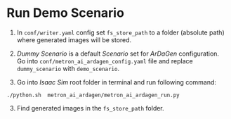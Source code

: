 # Run Demo Scenario

1. In `conf/writer.yaml` config set `fs_store_path` to a folder (absolute path) where generated images will be stored.

2. *Dummy Scenario* is a default *Scenario* set for *ArDaGen* configuration. Go into `conf/metron_ai_ardagen_config.yaml` file and replace `dummy_scenario` with `demo_scenario`.

3. Go into *Isaac Sim* root folder in terminal and run following command:

```shell
./python.sh  metron_ai_ardagen/metron_ai_ardagen_run.py
```

3. Find generated images in the `fs_store_path` folder.
